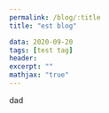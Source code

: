 ```yaml
---
permalink: /blog/:title
title: "est blog"

data: 2020-09-20
tags: [test tag]
header:
excerpt: ""
mathjax: "true"
---
```


dad
